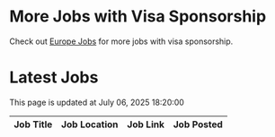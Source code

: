 # More Jobs with Visa Sponsorship

Check out [Europe Jobs](https://github.com/sureshparimi/europejobs#latest-jobs) for more jobs with visa sponsorship.

# Latest Jobs

This page is updated at July 06, 2025 18:20:00

| Job Title | Job Location | Job Link | Job Posted |
| --- | --- | --- | --- |
